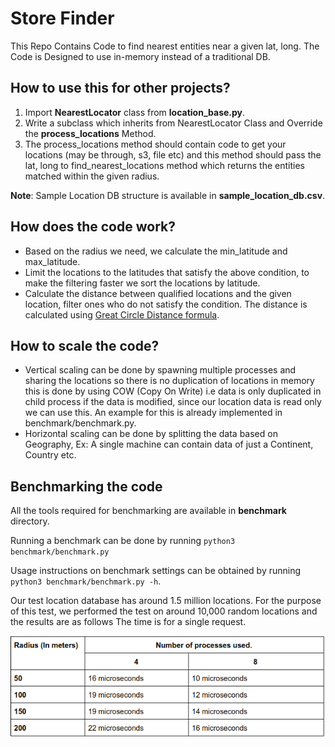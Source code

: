 # Store Finder
This Repo Contains Code to find nearest entities near a given lat, long.
The Code is Designed to use in-memory instead of a traditional DB.

## How to use this for other projects?
1. Import **NearestLocator** class from **location_base.py**.
1. Write a subclass which inherits from NearestLocator Class and Override the **process_locations** Method.
1. The process_locations method should contain code to get your locations (may be through, s3, file etc) and this method should pass the lat, long to find_nearest_locations method which returns the entities matched within the given radius.

**Note**: Sample Location DB structure is available in **sample_location_db.csv**.

## How does the code work?
* Based on the radius we need, we calculate the min_latitude and max_latitude.
* Limit the locations to the latitudes that satisfy the above condition, to make the filtering faster we sort the locations by latitude.
* Calculate the distance between qualified locations and the given location, filter ones who do not satisfy the condition. The distance is calculated using [Great Circle Distance formula](https://en.wikipedia.org/wiki/Great-circle_distance).

## How to scale the code?
* Vertical scaling can be done by spawning multiple processes and sharing the locations so there is no duplication of locations in memory this is done by using COW (Copy On Write) i.e data is only duplicated in child process if the data is modified, since our location data is read only we can use this. An example for this is already implemented in benchmark/benchmark.py.
* Horizontal scaling can be done by splitting the data based on Geography, Ex: A single machine can contain data of just a Continent, Country etc.

## Benchmarking the code
All the tools required for benchmarking are available in **benchmark** directory.

Running a benchmark can be done by running `python3  benchmark/benchmark.py`

Usage instructions on benchmark settings can be obtained by running `python3 benchmark/benchmark.py -h`.

Our test location database has around 1.5 million locations. For the purpose of this test, we performed the test on around 10,000 random locations and the results are as follows The time is for a single request.


![benchmark scores](benchmark/benchmark.png)

